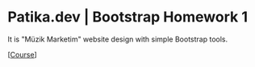 # Patika.dev | Bootstrap Homework 1

It is "Müzik Marketim" website design with simple Bootstrap tools.

[[Course](https://app.patika.dev/courses/bootstrap)]
